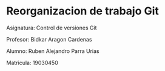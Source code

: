 # Reorganizacion de trabajo Git

Asignatura: Control de versiones Git

Profesor: Bidkar Aragon Cardenas

Alumno: Ruben Alejandro Parra Urias

Matricula: 19030450 